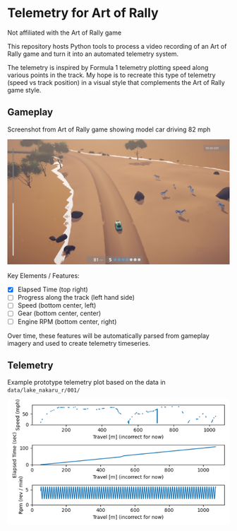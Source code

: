 # Telemetry for Art of Rally

Not affiliated with the Art of Rally game

This repository hosts Python tools to process a video recording of an Art of
Rally game and turn it into an automated telemetry system.

The telemetry is inspired by Formula 1 telemetry plotting speed along various
points in the track. My hope is to recreate this type of telemetry (speed vs
track position) in a visual style that complements the Art of Rally game style.

## Gameplay

Screenshot from Art of Rally game showing model car driving 82 mph

![Screenshot from Art of Rally game showing model car driving 82 mph](data/lake_nakaru_r/001/image-0562.jpeg)

Key Elements / Features:
- [x] Elapsed Time (top right)
- [ ] Progress along the track (left hand side)
- [ ] Speed (bottom center, left)
- [ ] Gear (bottom center, center)
- [ ] Engine RPM (bottom center, right)

Over time, these features will be automatically parsed from gameplay imagery
and used to create telemetry timeseries.

## Telemetry

Example prototype telemetry plot based on the data in `data/lake_nakaru_r/001/`

![Squigly lines on 3 sets of axis](docs/example_telemetry.png)
